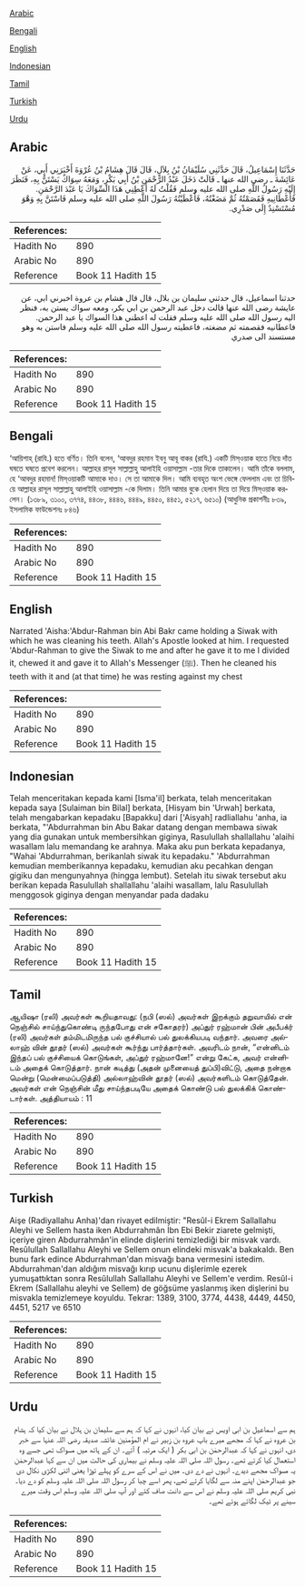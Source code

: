 [Arabic](#arabic)

[Bengali](#bengali)

[English](#english)

[Indonesian](#indonesian)

[Tamil](#tamil)

[Turkish](#turkish)

[Urdu](#urdu)

## Arabic


<div dir="rtl" lang="ar" style={{fontSize:'larger',backgroundColor:'#f8f9fa',padding:20}}>
حَدَّثَنَا إِسْمَاعِيلُ، قَالَ حَدَّثَنِي سُلَيْمَانُ بْنُ بِلاَلٍ، قَالَ قَالَ هِشَامُ بْنُ عُرْوَةَ أَخْبَرَنِي أَبِي، عَنْ عَائِشَةَ ـ رضى الله عنها ـ قَالَتْ دَخَلَ عَبْدُ الرَّحْمَنِ بْنُ أَبِي بَكْرٍ، وَمَعَهُ سِوَاكٌ يَسْتَنُّ بِهِ، فَنَظَرَ إِلَيْهِ رَسُولُ اللَّهِ صلى الله عليه وسلم فَقُلْتُ لَهُ أَعْطِنِي هَذَا السِّوَاكَ يَا عَبْدَ الرَّحْمَنِ‏.‏ فَأَعْطَانِيهِ فَقَصَمْتُهُ ثُمَّ مَضَغْتُهُ، فَأَعْطَيْتُهُ رَسُولَ اللَّهِ صلى الله عليه وسلم فَاسْتَنَّ بِهِ وَهْوَ مُسْتَسْنِدٌ إِلَى صَدْرِي‏.‏
</div>
<div style={{backgroundColor:'#f8f9fa',padding:20, marginBottom: 10}}><table> <thead> <tr> <th>References:</th> <th></th> </tr> </thead> <tbody><tr><td>Hadith No</td><td>890</td></tr><tr><td>Arabic No</td><td>890</td></tr><tr><td>Reference</td><td>Book 11 Hadith 15</td></tr></tbody></table></div>


<div dir="rtl" lang="ar" style={{fontSize:'larger',backgroundColor:'#f8f9fa',padding:20}}>
حدثنا اسماعيل، قال حدثني سليمان بن بلال، قال قال هشام بن عروة اخبرني ابي، عن عايشة رضى الله عنها قالت دخل عبد الرحمن بن ابي بكر، ومعه سواك يستن به، فنظر اليه رسول الله صلى الله عليه وسلم فقلت له اعطني هذا السواك يا عبد الرحمن. فاعطانيه فقصمته ثم مضغته، فاعطيته رسول الله صلى الله عليه وسلم فاستن به وهو مستسند الى صدري
</div>
<div style={{backgroundColor:'#f8f9fa',padding:20, marginBottom: 10}}><table> <thead> <tr> <th>References:</th> <th></th> </tr> </thead> <tbody><tr><td>Hadith No</td><td>890</td></tr><tr><td>Arabic No</td><td>890</td></tr><tr><td>Reference</td><td>Book 11 Hadith 15</td></tr></tbody></table></div>

## Bengali


<div dir="ltr" lang="bn" style={{fontSize:'larger',backgroundColor:'#f8f9fa',padding:20}}>
‘আয়িশাহ্ (রাযি.) হতে বর্ণিত। তিনি বলেন, ‘আবদুর রহমান ইবনু আবূ বাকর (রাযি.) একটি মিস্ওয়াক হাতে নিয়ে দাঁত ঘষতে ঘষতে প্রবেশ করলেন। আল্লাহর রাসূল সাল্লাল্লাহু আলাইহি ওয়াসাল্লাম -তার দিকে তাকালেন। আমি তাঁকে বললাম, হে ‘আবদুর রহমান! মিস্ওয়াকটি আমাকে দাও। সে তা আমাকে দিল। আমি ব্যবহৃত অংশ ভেঙ্গে ফেললাম এবং তা চিবিয়ে আল্লাহর রাসূল সাল্লাল্লাহু আলাইহি ওয়াসাল্লাম -কে দিলাম। তিনি আমার বুকে হেলান দিয়ে তা দিয়ে মিস্ওয়াক করলেন। (১৩৮৯, ৩১০০, ৩৭৭৪, ৪৪৩৮, ৪৪৪৬, ৪৪৪৯, ৪৪৫০, ৪৪৫১, ৫২১৭, ৬৫১০) (আধুনিক প্রকাশনীঃ ৮৩৯, ইসলামিক ফাউন্ডেশনঃ ৮৪৬)
</div>
<div style={{backgroundColor:'#f8f9fa',padding:20, marginBottom: 10}}><table> <thead> <tr> <th>References:</th> <th></th> </tr> </thead> <tbody><tr><td>Hadith No</td><td>890</td></tr><tr><td>Arabic No</td><td>890</td></tr><tr><td>Reference</td><td>Book 11 Hadith 15</td></tr></tbody></table></div>

## English


<div dir="ltr" lang="en" style={{fontSize:'larger',backgroundColor:'#f8f9fa',padding:20}}>
Narrated 'Aisha:'Abdur-Rahman bin Abi Bakr came holding a Siwak with which he was cleaning his teeth. Allah's Apostle looked at him. I requested 'Abdur-Rahman to give the Siwak to me and after he gave it to me I divided it, chewed it and gave it to Allah's Messenger (ﷺ). Then he cleaned his teeth with it and (at that time) he was resting against my chest
</div>
<div style={{backgroundColor:'#f8f9fa',padding:20, marginBottom: 10}}><table> <thead> <tr> <th>References:</th> <th></th> </tr> </thead> <tbody><tr><td>Hadith No</td><td>890</td></tr><tr><td>Arabic No</td><td>890</td></tr><tr><td>Reference</td><td>Book 11 Hadith 15</td></tr></tbody></table></div>

## Indonesian


<div dir="ltr" lang="id" style={{fontSize:'larger',backgroundColor:'#f8f9fa',padding:20}}>
Telah menceritakan kepada kami [Isma'il] berkata, telah menceritakan kepada saya [Sulaiman bin Bilal] berkata, [Hisyam bin 'Urwah] berkata, telah mengabarkan kepadaku [Bapakku] dari ['Aisyah] radliallahu 'anha, ia berkata, "'Abdurrahman bin Abu Bakar datang dengan membawa siwak yang dia gunakan untuk membersihkan giginya, Rasulullah shallallahu 'alaihi wasallam lalu memandang ke arahnya. Maka aku pun berkata kepadanya, "Wahai 'Abdurrahman, berikanlah siwak itu kepadaku." 'Abdurrahman kemudian memberikannya kepadaku, kemudian aku pecahkan dengan gigiku dan mengunyahnya (hingga lembut). Setelah itu siwak tersebut aku berikan kepada Rasulullah shallallahu 'alaihi wasallam, lalu Rasulullah menggosok giginya dengan menyandar pada dadaku
</div>
<div style={{backgroundColor:'#f8f9fa',padding:20, marginBottom: 10}}><table> <thead> <tr> <th>References:</th> <th></th> </tr> </thead> <tbody><tr><td>Hadith No</td><td>890</td></tr><tr><td>Arabic No</td><td>890</td></tr><tr><td>Reference</td><td>Book 11 Hadith 15</td></tr></tbody></table></div>

## Tamil


<div dir="ltr" lang="ta" style={{fontSize:'larger',backgroundColor:'#f8f9fa',padding:20}}>
ஆயிஷா (ரலி) அவர்கள் கூறியதாவது: (நபி (ஸல்) அவர்கள் இறக்கும் தறுவாயில் என் நெஞ்சில் சாய்ந்துகொண்டி ருந்தபோது என் சகோதரர்) அப்துர் ரஹ்மான் பின் அபீபக்ர் (ரலி) அவர்கள் தம்மிடமிருந்த பல் குச்சியால் பல் துலக்கியபடி வந்தார். அவரை அல்லாஹ் வின் தூதர் (ஸல்) அவர்கள் கூர்ந்து பார்த்தார்கள். அவரிடம் நான், “என்னிடம் இந்தப் பல் குச்சியைக் கொடுங்கள், அப்துர் ரஹ்மானே!” என்று கேட்க, அவர் என்னிடம் அதைக் கொடுத்தார். நான் கடித்து (அதன் முனையைத் துப்பி)விட்டு, அதை நன்றாக மென்று (மென்மைப்படுத்தி) அல்லாஹ்வின் தூதர் (ஸல்) அவர்களிடம் கொடுத்தேன். அவர்கள் என் நெஞ்சின் மீது சாய்ந்தபடியே அதைக் கொண்டு பல் துலக்கிக் கொண்டார்கள். அத்தியாயம் : 11
</div>
<div style={{backgroundColor:'#f8f9fa',padding:20, marginBottom: 10}}><table> <thead> <tr> <th>References:</th> <th></th> </tr> </thead> <tbody><tr><td>Hadith No</td><td>890</td></tr><tr><td>Arabic No</td><td>890</td></tr><tr><td>Reference</td><td>Book 11 Hadith 15</td></tr></tbody></table></div>

## Turkish


<div dir="ltr" lang="tr" style={{fontSize:'larger',backgroundColor:'#f8f9fa',padding:20}}>
Aişe (Radiyallahu Anha)'dan rivayet edilmiştir: "Resûl-i Ekrem Sallallahu Aleyhi ve Sellem hasta iken Abdurrahmân İbn Ebi Bekir zi­arete gelmişti, içeriye giren Abdurrahmân'in elinde dişlerini temizlediği bir misvak vardı. Resûlullah Sallallahu Aleyhi ve Sellem onun elindeki misvak'a bakakaldı. Ben bunu fark edince Abdurrahman'dan misvağı bana vermesini istedim. Abdurrahman'dan aldığım misvağı kırıp ucunu dişlerimle ezerek yumuşattıktan sonra Resûlullah Sallallahu Aleyhi ve Sellem'e verdim. Resûl-i Ekrem (Sallallahu aleyhi ve Sellem) de göğsüme yaslanmış iken dişlerini bu misvakla temizlemeye koyuldu. Tekrar: 1389, 3100, 3774, 4438, 4449, 4450, 4451, 5217 ve 6510
</div>
<div style={{backgroundColor:'#f8f9fa',padding:20, marginBottom: 10}}><table> <thead> <tr> <th>References:</th> <th></th> </tr> </thead> <tbody><tr><td>Hadith No</td><td>890</td></tr><tr><td>Arabic No</td><td>890</td></tr><tr><td>Reference</td><td>Book 11 Hadith 15</td></tr></tbody></table></div>

## Urdu


<div dir="rtl" lang="ur" style={{fontSize:'larger',backgroundColor:'#f8f9fa',padding:20}}>
ہم سے اسماعیل بن ابی اویس نے بیان کیا، انہوں نے کہا کہ ہم سے سلیمان بن ہلال نے بیان کیا کہ ہشام بن عروہ نے کہا کہ مجھے میرے باپ عروہ بن زبیر نے ام المؤمنین عائشہ صدیقہ رضی اللہ عنہا سے خبر دی، انہوں نے کہا کہ عبدالرحمٰن بن ابی بکر ( ایک مرتبہ ) آئے۔ ان کے ہاتھ میں مسواک تھی جسے وہ استعمال کیا کرتے تھے۔ رسول اللہ صلی اللہ علیہ وسلم نے بیماری کی حالت میں ان سے کہا عبدالرحمٰن یہ مسواک مجھے دیدے۔ انہوں نے دے دی۔ میں نے اس کے سرے کو پہلے توڑا یعنی اتنی لکڑی نکال دی جو عبدالرحمٰن اپنے منہ سے لگایا کرتے تھے، پھر اسے چبا کر رسول اللہ صلی اللہ علیہ وسلم کو دے دیا۔ نبی کریم صلی اللہ علیہ وسلم نے اس سے دانت صاف کئے اور آپ صلی اللہ علیہ وسلم اس وقت میرے سینے پر ٹیک لگائے ہوئے تھے۔
</div>
<div style={{backgroundColor:'#f8f9fa',padding:20, marginBottom: 10}}><table> <thead> <tr> <th>References:</th> <th></th> </tr> </thead> <tbody><tr><td>Hadith No</td><td>890</td></tr><tr><td>Arabic No</td><td>890</td></tr><tr><td>Reference</td><td>Book 11 Hadith 15</td></tr></tbody></table></div>